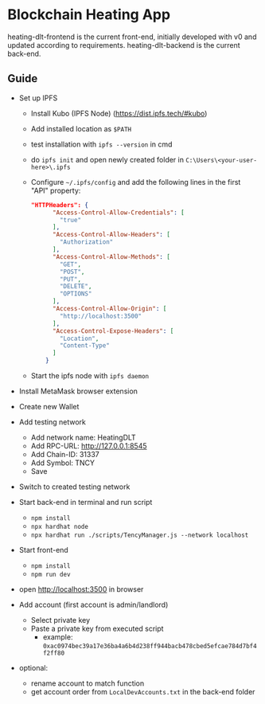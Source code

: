 # Blockchain Heating App

heating-dlt-frontend is the current front-end, initially developed with v0 and updated according to requirements. heating-dlt-backend is the current back-end.

## Guide

- Set up IPFS
  - Install Kubo (IPFS Node) (<https://dist.ipfs.tech/#kubo>)
  - Add installed location as ``$PATH``
  - test installation with ``ipfs --version`` in cmd
  - do ``ipfs init`` and open newly created folder in ``C:\Users\<your-user-here>\.ipfs``
  - Configure ``~/.ipfs/config`` and add the following lines in the first "API" property:
  
    ```json
    "HTTPHeaders": {
          "Access-Control-Allow-Credentials": [
            "true"
          ],
          "Access-Control-Allow-Headers": [
            "Authorization"
          ],
          "Access-Control-Allow-Methods": [
            "GET",
            "POST",
            "PUT",
            "DELETE",
            "OPTIONS"
          ],
          "Access-Control-Allow-Origin": [
            "http://localhost:3500"
          ],
          "Access-Control-Expose-Headers": [
            "Location",
            "Content-Type"
          ]
        }
    ```
  
  - Start the ipfs node with ``ipfs daemon``

- Install MetaMask browser extension
- Create new Wallet
- Add testing network
  - Add network name: HeatingDLT
  - Add RPC-URL: <http://127.0.0.1:8545>
  - Add Chain-ID: 31337
  - Add Symbol: TNCY
  - Save
- Switch to created testing network
- Start back-end in terminal and run script
  - ``npm install``
  - ``npx hardhat node``
  - ``npx hardhat run ./scripts/TencyManager.js --network localhost``
- Start front-end
  - ``npm install``
  - ``npm run dev``
- open <http://localhost:3500> in browser
- Add account (first account is admin/landlord)
  - Select private key
  - Paste a private key from executed script
    - example: ``0xac0974bec39a17e36ba4a6b4d238ff944bacb478cbed5efcae784d7bf4f2ff80``
- optional:
  - rename account to match function
  - get account order from ``LocalDevAccounts.txt`` in the back-end folder
